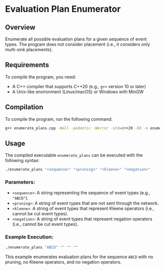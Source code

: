 # Evaluation Plan Enumerator

## Overview

Enumerate all possible evaluation plans for a given sequence of event types. The program does not consider placement (i.e., it considers only multi-sink placements).

## Requirements

To compile the program, you need:

- A C++ compiler that supports C++20 (e.g., `g++` version 10 or later)
- A Unix-like environment (Linux/macOS) or Windows with MinGW

## Compilation

To compile the program, run the following command:

```sh
g++ enumerate_plans.cpp -Wall -pedantic -Werror -std=c++20 -O3 -o enumerate_plans
```

## Usage

The compiled executable `enumerate_plans` can be executed with the following syntax:

```sh
./enumerate_plans "<sequence>" "<pruning>" "<kleene>" "<negation>"
```

### Parameters:

- `<sequence>`: A string representing the sequence of event types (e.g., `"ABCD"`).
- `<pruning>`: A string of event types that are not sent through the network.
- `<kleene>`: A string of event types that represent Kleene operators (i.e., cannot be cut event types).
- `<negation>`: A string of event types that represent negation operators (i.e., cannot be cut event types).

### Example Execution:

```sh
./enumerate_plans "ABCD" "" "" ""
```

This example enumerates evaluation plans for the sequence `ABCD` with no pruning, no Kleene operators, and no negation operators.
